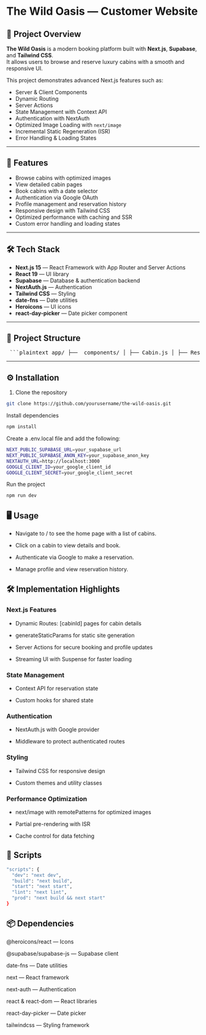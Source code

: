 # The Wild Oasis — Customer Website

## 📖 Project Overview

**The Wild Oasis** is a modern booking platform built with **Next.js**, **Supabase**, and **Tailwind CSS**.  
It allows users to browse and reserve luxury cabins with a smooth and responsive UI.

This project demonstrates advanced Next.js features such as:

- Server & Client Components
- Dynamic Routing
- Server Actions
- State Management with Context API
- Authentication with NextAuth
- Optimized Image Loading with `next/image`
- Incremental Static Regeneration (ISR)
- Error Handling & Loading States

---

## 🚀 Features

- Browse cabins with optimized images
- View detailed cabin pages
- Book cabins with a date selector
- Authentication via Google OAuth
- Profile management and reservation history
- Responsive design with Tailwind CSS
- Optimized performance with caching and SSR
- Custom error handling and loading states

---

## 🛠 Tech Stack

- **Next.js 15** — React Framework with App Router and Server Actions
- **React 19** — UI library
- **Supabase** — Database & authentication backend
- **NextAuth.js** — Authentication
- **Tailwind CSS** — Styling
- **date-fns** — Date utilities
- **Heroicons** — UI icons
- **react-day-picker** — Date picker component

---

## 📁 Project Structure

<pre> ```plaintext app/ ├── _components/ │ ├── Cabin.js │ ├── ReservationForm.js │ ├── UpdateButton.js │ └── ReservationContext.js ├── cabins/ │ ├── [cabinId]/ │ │ ├── page.js │ │ ├── layout.js │ │ └── loading.js │ └── page.js ├── layout.js ├── page.js └── globals.css ``` </pre>

---

## ⚙ Installation

1. Clone the repository

```bash
git clone https://github.com/yourusername/the-wild-oasis.git
```

Install dependencies

```bash
npm install
```

Create a .env.local file and add the following:

```bash
NEXT_PUBLIC_SUPABASE_URL=your_supabase_url
NEXT_PUBLIC_SUPABASE_ANON_KEY=your_supabase_anon_key
NEXTAUTH_URL=http://localhost:3000
GOOGLE_CLIENT_ID=your_google_client_id
GOOGLE_CLIENT_SECRET=your_google_client_secret
```

Run the project

```bash
npm run dev
```

## 🖥 Usage

- Navigate to / to see the home page with a list of cabins.

- Click on a cabin to view details and book.

- Authenticate via Google to make a reservation.

- Manage profile and view reservation history.

## 🛠 Implementation Highlights

### Next.js Features

- Dynamic Routes: [cabinId] pages for cabin details

- generateStaticParams for static site generation

- Server Actions for secure booking and profile updates

- Streaming UI with Suspense for faster loading

### State Management

- Context API for reservation state

- Custom hooks for shared state

### Authentication

- NextAuth.js with Google provider

- Middleware to protect authenticated routes

### Styling

- Tailwind CSS for responsive design

- Custom themes and utility classes

### Performance Optimization

- next/image with remotePatterns for optimized images

- Partial pre-rendering with ISR

- Cache control for data fetching

## 📌 Scripts

```bash
"scripts": {
  "dev": "next dev",
  "build": "next build",
  "start": "next start",
  "lint": "next lint",
  "prod": "next build && next start"
}
```

## 📦 Dependencies

@heroicons/react — Icons

@supabase/supabase-js — Supabase client

date-fns — Date utilities

next — React framework

next-auth — Authentication

react & react-dom — React libraries

react-day-picker — Date picker

tailwindcss — Styling framework

